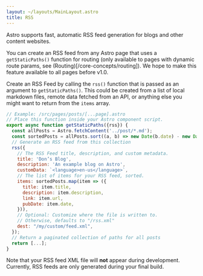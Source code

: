 ```yaml
---
layout: ~/layouts/MainLayout.astro
title: RSS
---
```


Astro supports fast, automatic RSS feed generation for blogs and other content websites. 

You can create an RSS feed from any Astro page that uses a `getStaticPaths()` function for routing (only available to pages with dynamic route params, see (Routing)[/core-concepts/routing]). We hope to make this feature available to all pages before v1.0.

Create an RSS Feed by calling the `rss()` function that is passed as an argument to `getStaticPaths()`. This could be created from a list of local markdown files, remote data fetched from an API, or anything else you might want to return from the `items` array.

```js
// Example: /src/pages/posts/[...page].astro
// Place this function inside your Astro component script.
export async function getStaticPaths({rss}) {
  const allPosts = Astro.fetchContent('../post/*.md');
  const sortedPosts = allPosts.sort((a, b) => new Date(b.date) - new Date(a.date));
  // Generate an RSS feed from this collection
  rss({
    // The RSS Feed title, description, and custom metadata.
    title: 'Don’s Blog',
    description: 'An example blog on Astro',
    customData: `<language>en-us</language>`,
    // The list of items for your RSS feed, sorted.
    items: sortedPosts.map(item => ({
      title: item.title,
      description: item.description,
      link: item.url,
      pubDate: item.date,
    })),
    // Optional: Customize where the file is written to.
    // Otherwise, defaults to "/rss.xml"
    dest: "/my/custom/feed.xml",
  });
  // Return a paginated collection of paths for all posts
  return [...];
}
```

Note that your RSS feed XML file will **not** appear during development. Currently, RSS feeds are only generated during your final build.
